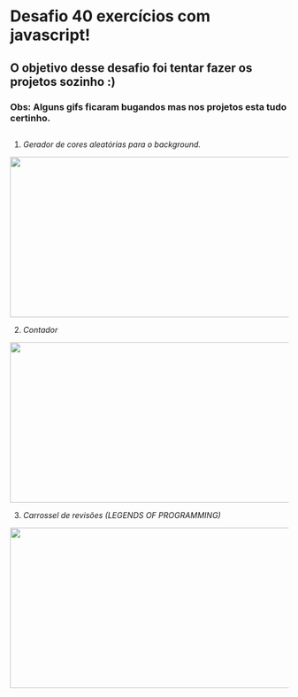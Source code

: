 # Desafio 40 exercícios com javascript!
## O objetivo desse desafio foi tentar fazer os projetos sozinho :)
### Obs: Alguns gifs ficaram bugandos mas nos projetos esta tudo certinho.

##

1) *Gerador de cores aleatórias para o background.*

<img src="https://user-images.githubusercontent.com/88200985/185416098-d78eec04-205d-482a-ad77-234de9736168.gif" width="510" height="290">

2) *Contador*

<img src="https://user-images.githubusercontent.com/88200985/185479446-bb839ab0-a01e-427e-bf47-1592a959cbf6.gif" width="510" height="290">

3) *Carrossel de revisões (LEGENDS OF PROGRAMMING)*

<img src="https://user-images.githubusercontent.com/88200985/185692345-b7596e51-60d0-46ca-a808-b7c58f72561c.gif" width="510" height="290">
